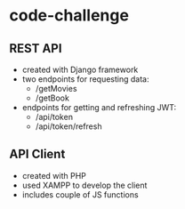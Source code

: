 # code-challenge

## REST API 
* created with Django framework
* two endpoints for requesting data:
    * /getMovies
    * /getBook
* endpoints for getting and refreshing JWT:
    * /api/token
    * /api/token/refresh
    


## API Client 
* created with PHP 
* used XAMPP to develop the client
* includes couple of JS functions 

